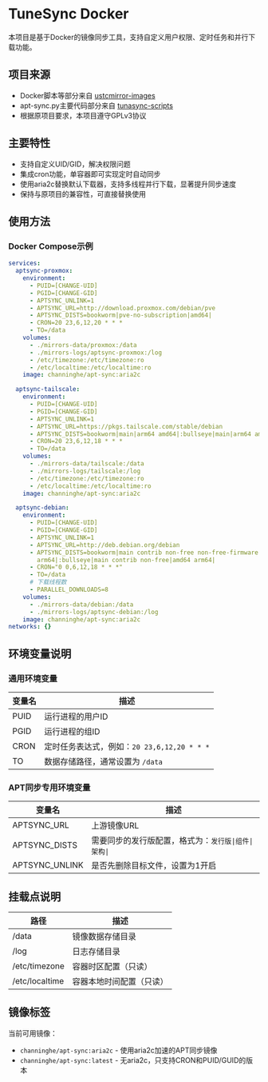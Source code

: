 # TuneSync Docker

本项目是基于Docker的镜像同步工具，支持自定义用户权限、定时任务和并行下载功能。

## 项目来源

- Docker脚本等部分来自 [ustcmirror-images](https://github.com/ustclug/ustcmirror-images)
- apt-sync.py主要代码部分来自 [tunasync-scripts](https://github.com/tuna/tunasync-scripts)
- 根据原项目要求，本项目遵守GPLv3协议

## 主要特性

- 支持自定义UID/GID，解决权限问题
- 集成cron功能，单容器即可实现定时自动同步
- 使用aria2c替换默认下载器，支持多线程并行下载，显著提升同步速度
- 保持与原项目的兼容性，可直接替换使用

## 使用方法

### Docker Compose示例

```yaml
services:
  aptsync-proxmox:
    environment:
      - PUID=[CHANGE-UID]
      - PGID=[CHANGE-GID]
      - APTSYNC_UNLINK=1
      - APTSYNC_URL=http://download.proxmox.com/debian/pve
      - APTSYNC_DISTS=bookworm|pve-no-subscription|amd64|
      - CRON=20 23,6,12,20 * * *
      - TO=/data
    volumes:
      - ./mirrors-data/proxmox:/data
      - ./mirrors-logs/aptsync-proxmox:/log
      - /etc/timezone:/etc/timezone:ro
      - /etc/localtime:/etc/localtime:ro
    image: channinghe/apt-sync:aria2c

  aptsync-tailscale:
    environment:
      - PUID=[CHANGE-UID]
      - PGID=[CHANGE-GID]
      - APTSYNC_UNLINK=1
      - APTSYNC_URL=https://pkgs.tailscale.com/stable/debian
      - APTSYNC_DISTS=bookworm|main|arm64 amd64|:bullseye|main|arm64 amd64|
      - CRON=20 23,6,12,18 * * *
      - TO=/data
    volumes:
      - ./mirrors-data/tailscale:/data
      - ./mirrors-logs/tailscale:/log
      - /etc/timezone:/etc/timezone:ro
      - /etc/localtime:/etc/localtime:ro
    image: channinghe/apt-sync:aria2c

  aptsync-debian:
    environment:
      - PUID=[CHANGE-UID]
      - PGID=[CHANGE-GID]
      - APTSYNC_UNLINK=1
      - APTSYNC_URL=http://deb.debian.org/debian
      - APTSYNC_DISTS=bookworm|main contrib non-free non-free-firmware|amd64
        arm64|:bullseye|main contrib non-free|amd64 arm64|
      - CRON="0 0,6,12,18 * * *"
      - TO=/data
      # 下载线程数
      - PARALLEL_DOWNLOADS=8
    volumes:
      - ./mirrors-data/debian:/data
      - ./mirrors-logs/aptsync-debian:/log
    image: channinghe/apt-sync:aria2c
networks: {}
```

## 环境变量说明

### 通用环境变量

| 变量名 | 描述 |
|-------|------|
| PUID | 运行进程的用户ID |
| PGID | 运行进程的组ID |
| CRON | 定时任务表达式，例如：`20 23,6,12,20 * * *` |
| TO | 数据存储路径，通常设置为 `/data` |

### APT同步专用环境变量

| 变量名 | 描述 |
|-------|------|
| APTSYNC_URL | 上游镜像URL |
| APTSYNC_DISTS | 需要同步的发行版配置，格式为：`发行版\|组件\|架构\|` |
| APTSYNC_UNLINK | 是否先删除目标文件，设置为1开启 |

## 挂载点说明

| 路径 | 描述 |
|-----|------|
| /data | 镜像数据存储目录 |
| /log | 日志存储目录 |
| /etc/timezone | 容器时区配置（只读） |
| /etc/localtime | 容器本地时间配置（只读） |

## 镜像标签

当前可用镜像：
- `channinghe/apt-sync:aria2c` - 使用aria2c加速的APT同步镜像
- `channinghe/apt-sync:latest` - 无aria2c，只支持CRON和PUID/GUID的版本